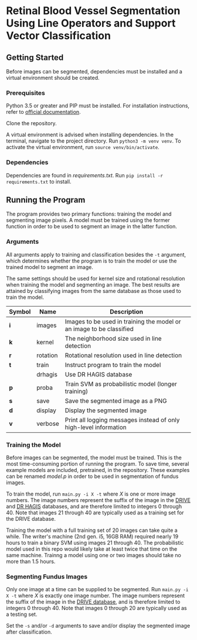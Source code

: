 # Retinal Blood Vessel Segmentation Using Line Operators and Support Vector Classification

## Getting Started

Before images can be segmented, dependencies must be installed and a virtual environment should be created.

### Prerequisites

Python 3.5 or greater and PIP must be installed. For installation instructions, refer to [official documentation](https://www.python.org/downloads/).

Clone the repository.

A virtual environment is advised when installing dependencies. In the terminal, navigate to the project directory. Run `python3 -m venv venv`. To activate the virtual environment, run `source venv/bin/activate`.

### Dependencies

Dependencies are found in *requirements.txt*. Run `pip install -r requirements.txt` to install.

## Running the Program

The program provides two primary functions: training the model and segmenting image pixels. A model must be trained using the former function in order to be used to segment an image in the latter function.

### Arguments

All arguments apply to training and classification besides the `-t` argument, which determines whether the program is to train the model or use the trained model to segment an image.

The same settings should be used for kernel size and rotational resolution when training the model and segmenting an image. The best results are attained by classifying images from the same database as those used to train the model.

| Symbol | Name     | Description
|--------|----------|-------
| **i**  | images   | Images to be used in training the model or an image to be classified
| **k**  | kernel   | The neighborhood size used in line detection
| **r**  | rotation | Rotational resolution used in line detection
| **t**  | train    | Instruct program to train the model
|        | drhagis  | Use DR HAGIS database
| **p**  | proba    | Train SVM as probabilistic model (longer training)
| **s**  | save     | Save the segmented image as a PNG
| **d**  | display  | Display the segmented image
| **v**  | verbose  | Print all logging messages instead of only high-level information

### Training the Model

Before images can be segmented, the model must be trained. This is the most time-consuming portion of running the program. To save time, several example models are included, pretrained, in the repository. These examples can be renamed *model.p* in order to be used in segmentation of fundus images.

To train the model, run `main.py -i X -t` where *X* is one or more image numbers. The image numbers represent the suffix of the image in the [DRIVE](https://www.isi.uu.nl/Research/Databases/DRIVE/) and [DR HAGIS](https://personalpages.manchester.ac.uk/staff/niall.p.mcloughlin/) databases, and are therefore limited to integers 0 through 40. Note that images 21 through 40 are typically used as a training set for the DRIVE database.

Training the model with a full training set of 20 images can take quite a while. The writer's machine (2nd gen. i5, 16GB RAM) required nearly 19 hours to train a binary SVM using images 21 through 40. The probabilistic model used in this repo would likely take at least twice that time on the same machine. Trainng a model using one or two images should take no more than 1.5 hours.

### Segmenting Fundus Images

Only one image at a time can be supplied to be segmented. Run `main.py -i X -t` where *X* is exactly one image number. The image numbers represent the suffix of the image in the [DRIVE database](https://www.isi.uu.nl/Research/Databases/DRIVE/), and is therefore limited to integers 0 through 40. Note that images 0 through 20 are typically used as a testing set.

Set the `-s` and/or `-d` arguments to save and/or display the segmented image after classification.
